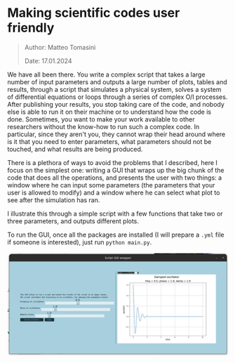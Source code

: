 # Making scientific codes user friendly

> Author: Matteo Tomasini
>
> Date: 17.01.2024

We have all been there. You write a complex script that takes a large number of input parameters and outputs a large number of plots, tables and results, through a script that simulates a physical system, solves a system of differential equations or loops through a series of complex O/I processes. After publishing your results, you stop taking care of the code, and nobody else is able to run it on their machine or to understand how the code is done. Sometimes, you want to make your work available to other researchers without the know-how to run such a complex code. In particular, since they aren't you, they cannot wrap their head around where is it that you need to enter parameters, what parameters should not be touched, and what results are being produced.

There is a plethora of ways to avoid the problems that I described, here I focus on the simplest one: writing a GUI that wraps up the big chunk of the code that does all the operations, and presents the user with two things: a window where he can input some parameters (the parameters that your user is allowed to modify) and a window where he can select what plot to see after the simulation has ran.

I illustrate this through a simple script with a few functions that take two or three parameters, and outputs different plots.

To run the GUI, once all the packages are installed (I will prepare a `.yml` file if someone is interested), just run `python main.py`.

![A beautiful, simple GUI!](/mockup_script_GUI_wrapper.png)
